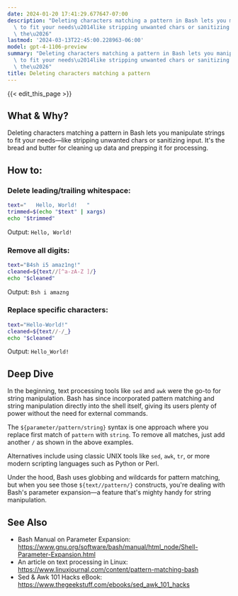 ```yaml
---
date: 2024-01-20 17:41:29.677647-07:00
description: "Deleting characters matching a pattern in Bash lets you manipulate strings\
  \ to fit your needs\u2014like stripping unwanted chars or sanitizing input. It's\
  \ the\u2026"
lastmod: '2024-03-13T22:45:00.228963-06:00'
model: gpt-4-1106-preview
summary: "Deleting characters matching a pattern in Bash lets you manipulate strings\
  \ to fit your needs\u2014like stripping unwanted chars or sanitizing input. It's\
  \ the\u2026"
title: Deleting characters matching a pattern
---
```


{{< edit_this_page >}}

## What & Why?
Deleting characters matching a pattern in Bash lets you manipulate strings to fit your needs—like stripping unwanted chars or sanitizing input. It's the bread and butter for cleaning up data and prepping it for processing.

## How to:
### Delete leading/trailing whitespace:
```Bash
text="   Hello, World!   "
trimmed=$(echo "$text" | xargs)
echo "$trimmed"
```
Output: `Hello, World!`

### Remove all digits:
```Bash
text="B4sh i5 amaz1ng!"
cleaned=${text//[^a-zA-Z ]/}
echo "$cleaned"
```
Output: `Bsh i amazng`

### Replace specific characters:
```Bash
text="Hello-World!"
cleaned=${text//-/_}
echo "$cleaned"
```
Output: `Hello_World!`

## Deep Dive
In the beginning, text processing tools like `sed` and `awk` were the go-to for string manipulation. Bash has since incorporated pattern matching and string manipulation directly into the shell itself, giving its users plenty of power without the need for external commands.

The `${parameter/pattern/string}` syntax is one approach where you replace first match of `pattern` with `string`. To remove all matches, just add another `/` as shown in the above examples.

Alternatives include using classic UNIX tools like `sed`, `awk`, `tr`, or more modern scripting languages such as Python or Perl.

Under the hood, Bash uses globbing and wildcards for pattern matching, but when you see those `${text//pattern/}` constructs, you're dealing with Bash's parameter expansion—a feature that's mighty handy for string manipulation.

## See Also
- Bash Manual on Parameter Expansion: https://www.gnu.org/software/bash/manual/html_node/Shell-Parameter-Expansion.html
- An article on text processing in Linux: https://www.linuxjournal.com/content/pattern-matching-bash
- Sed & Awk 101 Hacks eBook: https://www.thegeekstuff.com/ebooks/sed_awk_101_hacks
